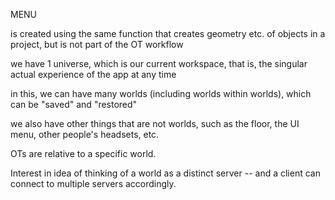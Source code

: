 
MENU

is created using the same function that creates geometry etc. of objects in a project, but is not part of the OT workflow

















we have 1 universe, which is our current workspace, that is, the singular actual experience of the app at any time

in this, we can have many worlds (including worlds within worlds), which can be "saved" and "restored"

we also have other things that are not worlds, such as the floor, the UI menu, other people's headsets, etc.

OTs are relative to a specific world. 

Interest in idea of thinking of a world as a distinct server -- and a client can connect to multiple servers accordingly.

